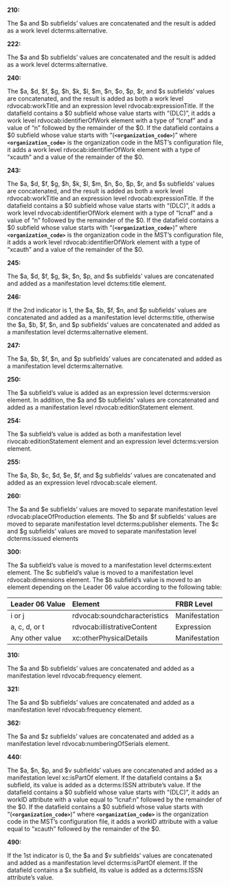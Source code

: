 **210:**

The $a and $b subfields’ values are concatenated and the result is added as a work level dcterms:alternative.

**222:**

The $a and $b subfields’ values are concatenated and the result is added as a work level dcterms:alternative.

**240:**

The $a, $d, $f, $g, $h, $k, $l, $m, $n, $o, $p, $r, and $s subfields’ values are concatenated, and the result is added as both a work level rdvocab:workTitle and an expression level rdvocab:expressionTitle.
If the datafield contains a $0 subfield whose value starts with “(DLC)”, it adds a work level rdvocab:identifierOfWork element with a type of “lcnaf” and a value of “n” followed by the remainder of the $0.  If the datafield contains a $0 subfield whose value starts with “(**`<organization_code>`**)” where **`<organization_code>`** is the organization code in the MST’s configuration file, it adds a work level rdvocab:identifierOfWork element with a type of “xcauth” and a value of the remainder of the $0.

**243:**

The $a, $d, $f, $g, $h, $k, $l, $m, $n, $o, $p, $r, and $s subfields’ values are concatenated, and the result is added as both a work level rdvocab:workTitle and an expression level rdvocab:expressionTitle.
If the datafield contains a $0 subfield whose value starts with “(DLC)”, it adds a work level rdvocab:identifierOfWork element with a type of “lcnaf” and a value of “n” followed by the remainder of the $0.  If the datafield contains a $0 subfield whose value starts with “(**`<organization_code>`**)” where **`<organization_code>`** is the organization code in the MST’s configuration file, it adds a work level rdvocab:identifierOfWork element with a type of “xcauth” and a value of the remainder of the $0.

**245:**

The $a, $d, $f, $g, $k, $n, $p, and $s subfields’ values are concatenated and added as a manifestation level dctems:title element.

**246:**

If the 2nd indicator is 1, the $a, $b, $f, $n, and $p subfields’ values are concatenated and added as a manifestation level dcterms:title, otherwise the $a, $b, $f, $n, and $p subfields’ values are concatenated and added as a manifestation level dcterms:alternative element.

**247:**

The $a, $b, $f, $n, and $p subfields’ values are concatenated and added as a manifestation level dcterms:alternative.

**250:**

The $a subfield’s value is added as an expression level dcterms:version element.  In addition, the $a and $b subfields’ values are concatenated and added as a manifestation level rdvocab:editionStatement element.

**254:**

The $a subfield’s value is added as both a manifestation level rivocab:editionStatement element and an expression level dcterms:version element.

**255:**

The $a, $b, $c, $d, $e, $f, and $g subfields’ values are concatenated and added as an expression level rdvocab:scale element.

**260:**

The $a and $e subfields’ values are moved to separate manifestation level rdvocab:placeOfProduction elements.  The $b and $f subfields’ values are moved to separate manifestation level dcterms:publisher elements.  The $c and $g subfields’ values are moved to separate manifestation level dcterms:issued elements

**300:**

The $a subfield’s value is moved to a manifestation level dcterms:extent element.  The $c subfield’s value is moved to a manifestation level rdvocab:dimensions element.  The $b subfield’s value is moved to an element depending on the Leader 06 value according to the following table:

|Leader 06 Value|Element|FRBR Level|
|:--------------|:------|:---------|
|i or j         |rdvocab:soundcharacteristics|Manifestation|
|a, c, d, or t  |rdvocab:illistrativeContent|Expression|
|Any other value|xc:otherPhysicalDetails|Manifestation|

**310:**

The $a and $b subfields’ values are concatenated and added as a manifestation level rdvocab:frequency element.

**321:**

The $a and $b subfields’ values are concatenated and added as a manifestation level rdvocab:frequency element.

**362:**

The $a and $z subfields’ values are concatenated and added as a manifestation level rdvocab:numberingOfSerials element.

**440:**

The $a, $n, $p, and $v subfields’ values are concatenated and added as a manifestation level xc:isPartOf element.  If the datafield contains a $x subfield, its value is added as a dcterms:ISSN attribute’s value.  If the datafield contains a $0 subfield whose value starts with “(DLC)”, it adds an workID attribute with a value equal to “lcnaf:n” followed by the remainder of the $0.  If the datafield contains a $0 subfield whose value starts with “(**`<organization_code>`**)” where **`<organization_code>`** is the organization code in the MST’s configuration file, it adds a workID attribute with a value equal to “xcauth” followed by the remainder of the $0.

**490:**

If the 1st indicator is 0, the $a and $v subfields’ values are concatenated and added as a manifestation level dcterms:isPartOf element.  If the datafield contains a $x subfield, its value is added as a dcterms:ISSN attribute’s value.